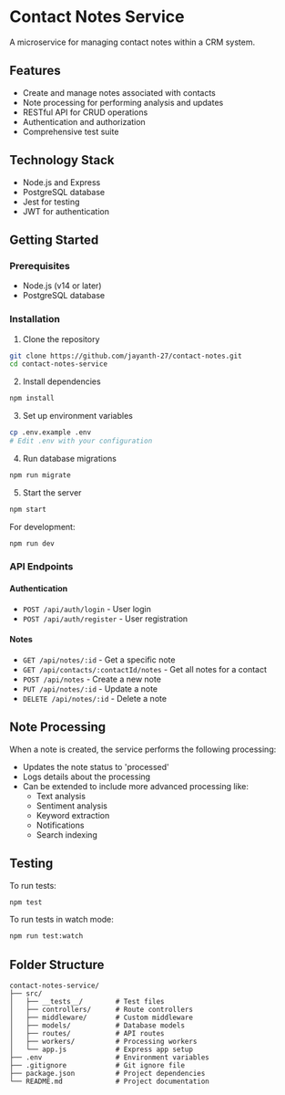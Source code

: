 # Contact Notes Service

A microservice for managing contact notes within a CRM system.

## Features

- Create and manage notes associated with contacts
- Note processing for performing analysis and updates
- RESTful API for CRUD operations
- Authentication and authorization
- Comprehensive test suite

## Technology Stack

- Node.js and Express
- PostgreSQL database
- Jest for testing
- JWT for authentication

## Getting Started

### Prerequisites

- Node.js (v14 or later)
- PostgreSQL database

### Installation

1. Clone the repository
```bash
git clone https://github.com/jayanth-27/contact-notes.git
cd contact-notes-service
```

2. Install dependencies
```bash
npm install
```

3. Set up environment variables
```bash
cp .env.example .env
# Edit .env with your configuration
```

4. Run database migrations
```bash
npm run migrate
```

5. Start the server
```bash
npm start
```

For development:
```bash
npm run dev
```

### API Endpoints

#### Authentication
- `POST /api/auth/login` - User login
- `POST /api/auth/register` - User registration

#### Notes
- `GET /api/notes/:id` - Get a specific note
- `GET /api/contacts/:contactId/notes` - Get all notes for a contact
- `POST /api/notes` - Create a new note
- `PUT /api/notes/:id` - Update a note
- `DELETE /api/notes/:id` - Delete a note

## Note Processing

When a note is created, the service performs the following processing:
- Updates the note status to 'processed'
- Logs details about the processing
- Can be extended to include more advanced processing like:
  - Text analysis
  - Sentiment analysis 
  - Keyword extraction
  - Notifications
  - Search indexing

## Testing

To run tests:
```bash
npm test
```

To run tests in watch mode:
```bash
npm run test:watch
```

## Folder Structure

```
contact-notes-service/
├── src/
│   ├── __tests__/        # Test files
│   ├── controllers/      # Route controllers
│   ├── middleware/       # Custom middleware
│   ├── models/           # Database models
│   ├── routes/           # API routes
│   ├── workers/          # Processing workers
│   └── app.js            # Express app setup
├── .env                  # Environment variables
├── .gitignore            # Git ignore file
├── package.json          # Project dependencies
└── README.md             # Project documentation
```
